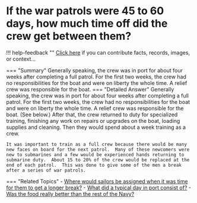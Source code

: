 # If the war patrols were 45 to 60 days, how much time off did the crew get between them?

!!! help-feedback ""
    <a href="/feedback/" data-feedback-link>Click here</a>
    if you can contribute facts, records, images, or context…

<a id="summary"></a>
=== "Summary"
    Generally speaking, the crew was in port for about four weeks after completing a full patrol. For the first two weeks, the crew had no responsibilities for the boat and were on liberty the whole time. A relief crew was responsible for the boat.
=== "Detailed Answer"
    Generally speaking, the crew was in port for about four weeks after completing a full patrol.  For the first two weeks, the crew had no responsibilities for the boat and were on liberty the whole time.  A relief crew was responsible for the boat.  (See below.)  After that, the crew returned to duty for specialized training, finishing any work on repairs or upgrades on the boat, loading supplies and cleaning.  Then they would spend about a week training as a crew.

    It was important to train as a full crew because there would be many new faces on board for the next patrol.  Many of these newcomers were new to submarines and a few would be experienced hands returning to submarine duty.  About 15 to 20% of the crew would be replaced at the end of each patrol.  This was done to give some of the men a break after a series of war patrols.
=== "Related Topics"
    - [Where would sailors be assigned when it was time for them to get a longer break?](./where-would-sailors-be-assigned-when-it-was-time-for-them-to-get-a-longer-break.md#summary)
    - [What did a typical day in port consist of?](./what-did-a-typical-day-in-port-consist-of.md#summary)
    - [Was the food really better than the rest of the Navy?](./was-the-food-really-better-than-the-rest-of-the-navy.md#summary)
